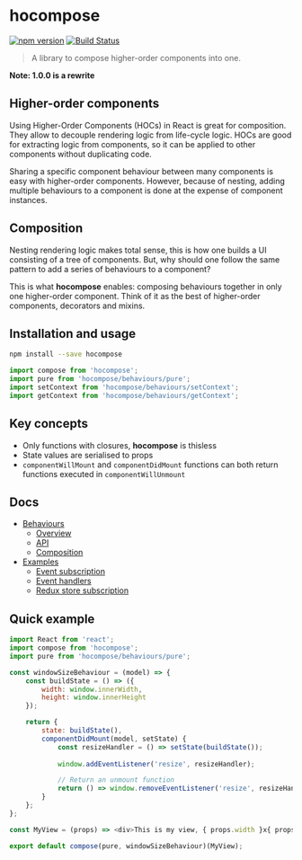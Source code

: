 # hocompose

[![npm version](https://badge.fury.io/js/hocompose.svg)](https://badge.fury.io/js/hocompose)
[![Build Status](https://travis-ci.org/troch/hocompose.svg?branch=master)](https://travis-ci.org/troch/hocompose)

> A library to compose higher-order components into one.

__Note: 1.0.0 is a rewrite__

## Higher-order components

Using Higher-Order Components (HOCs) in React is great for composition. They allow to decouple rendering logic from life-cycle logic. HOCs are good for extracting logic from components, so it can be applied to other components without duplicating code.

Sharing a specific component behaviour between many components is easy with higher-order components. However, because of nesting, adding multiple behaviours to a component is done at the expense of component instances.


## Composition

Nesting rendering logic makes total sense, this is how one builds a UI consisting of a tree of components. But, why should one follow the same pattern to add a series of behaviours to a component?

This is what __hocompose__ enables: composing behaviours together in only one higher-order component. Think of it as the best of higher-order components, decorators and mixins.


## Installation and usage

```sh
npm install --save hocompose
```

```js
import compose from 'hocompose';
import pure from 'hocompose/behaviours/pure';
import setContext from 'hocompose/behaviours/setContext';
import getContext from 'hocompose/behaviours/getContext';
```

## Key concepts

- Only functions with closures, __hocompose__ is thisless
- State values are serialised to props
- `componentWillMount` and `componentDidMount` functions can both return functions executed in `componentWillUnmount`

## Docs

* [Behaviours](docs/behaviours/index.md)
   * [Overview](docs/behaviours/overview.md)
   * [API](docs/behaviours/api.md)
   * [Composition](docs/behaviours/composition.md)
* [Examples](docs/examples/index.md)
   * [Event subscription](docs/examples/event-subscription.md)
   * [Event handlers](docs/examples/event-handlers.md)
   * [Redux store subscription](docs/examples/redux-store-subscription.md)


## Quick example

```js
import React from 'react';
import compose from 'hocompose';
import pure from 'hocompose/behaviours/pure';

const windowSizeBehaviour = (model) => {
    const buildState = () => ({
        width: window.innerWidth,
        height: window.innerHeight
    });

    return {
        state: buildState(),
        componentDidMount(model, setState) {
            const resizeHandler = () => setState(buildState());
            
            window.addEventListener('resize', resizeHandler);

            // Return an unmount function
            return () => window.removeEventListener('resize', resizeHandler);
        }
    };
};

const MyView = (props) => <div>This is my view, { props.width }x{ props.height }</div>;

export default compose(pure, windowSizeBehaviour)(MyView);
```
